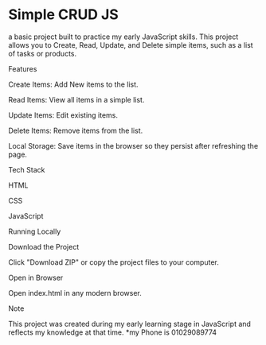 # Simple CRUD JS

a basic project built to practice my early JavaScript skills. This project allows you to Create, Read, Update, and Delete simple items, such as a list of tasks or products.

Features

Create Items: Add New items to the list.

Read Items: View all items in a simple list.

Update Items: Edit existing items.

Delete Items: Remove items from the list.

Local Storage: Save items in the browser so they persist after refreshing the page.

Tech Stack

HTML

CSS

JavaScript

Running Locally

Download the Project

Click "Download ZIP" or copy the project files to your computer.

Open in Browser

Open index.html in any modern browser.

Note

This project was created during my early learning stage in JavaScript and reflects my knowledge at that time.
*my Phone is 01029089774


